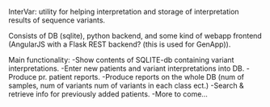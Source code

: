 InterVar:
utility for helping interpretation and storage of interpretation results of sequence variants.

Consists of DB (sqlite), python backend, and some kind of webapp frontend (AngularJS with a Flask REST backend? (this is used for GenApp)).

Main functionality:
-Show contents of SQLITE-db containing variant interpretations.
-Enter new patients and variant interpretations into DB.
-Produce pr. patient reports.
-Produce reports on the whole DB (num of samples, num of variants num of variants in each class ect.)
-Search & retrieve info for previously added patients.
-More to come...

